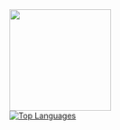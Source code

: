 <div align="left">
  <a href="https://github.com/viniciusmilan8">
  <img height="180em" src="https://github-readme-stats.vercel.app/api?username=viniciusmilan8&show_icons=true&theme=dracula&include_all_commits"
  <img height="180em" src="https://github-readme-stats.vercel.app/api/top-langs/?username=viniciusmilan8&layout=compact&langs_count=7&theme=dra"
</div>

<div align="rigth">
  <img src="https://github-readme-stats.vercel.app/api/top-langs/?username=viniciusmilan8&langscount=10" alt="Top Languages">
</div>
